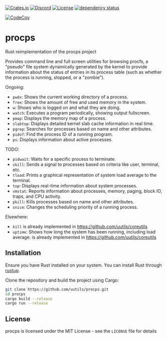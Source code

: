 [![Crates.io](https://img.shields.io/crates/v/procps.svg)](https://crates.io/crates/procps)
[![Discord](https://img.shields.io/badge/discord-join-7289DA.svg?logo=discord&longCache=true&style=flat)](https://discord.gg/wQVJbvJ)
[![License](http://img.shields.io/badge/license-MIT-blue.svg)](https://github.com/uutils/procps/blob/main/LICENSE)
[![dependency status](https://deps.rs/repo/github/uutils/procps/status.svg)](https://deps.rs/repo/github/uutils/procps)

[![CodeCov](https://codecov.io/gh/uutils/procps/branch/master/graph/badge.svg)](https://codecov.io/gh/uutils/procps)

# procps

Rust reimplementation of the procps project

Provides command line and full screen utilities for browsing procfs, a "pseudo" file system dynamically generated by the kernel to provide information about the status of entries in its process table (such as whether the process is running, stopped, or a "zombie").

Ongoing:
* `pwdx`: Shows the current working directory of a process.
* `free`: Shows the amount of free and used memory in the system.
* `w`: Shows who is logged on and what they are doing.
* `watch`: Executes a program periodically, showing output fullscreen.
* `pmap`: Displays the memory map of a process.
* `slabtop`: Displays detailed kernel slab cache information in real time.
* `pgrep`: Searches for processes based on name and other attributes.
* `pidof`: Find the process ID of a running program.
* `ps`: Displays information about active processes.

TODO:
* `pidwait`: Waits for a specific process to terminate.
* `skill`: Sends a signal to processes based on criteria like user, terminal, etc.
* `tload`: Prints a graphical representation of system load average to the terminal.
* `top`: Displays real-time information about system processes.
* `vmstat`: Reports information about processes, memory, paging, block IO, traps, and CPU activity.
* `pkill`: Kills processes based on name and other attributes.
* `snice`: Changes the scheduling priority of a running process.

Elsewhere:

 * `kill` is already implemented in https://github.com/uutils/coreutils
 * `uptime`: Shows how long the system has been running, including load average.
   is already implemented in https://github.com/uutils/coreutils

## Installation

Ensure you have Rust installed on your system. You can install Rust through [rustup](https://rustup.rs/).

Clone the repository and build the project using Cargo:

```bash
git clone https://github.com/uutils/procps.git
cd procps
cargo build --release
cargo run --release
```

## License

procps is licensed under the MIT License - see the `LICENSE` file for details
